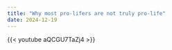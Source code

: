 ```yaml
---
title: "Why most pro-lifers are not truly pro-life"
date: 2024-12-19
---
```


{{< youtube aQCGU7TaZj4 >}}
